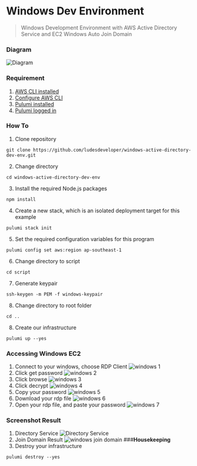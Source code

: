 # **Windows Dev Environment**
> Windows Development Environment with AWS Active Directory Service and EC2 Windows Auto Join Domain
### **Diagram**
![Diagram](pic/diagram.png)
### **Requirement**
1. [AWS CLI installed](https://docs.aws.amazon.com/cli/latest/userguide/getting-started-install.html)
2. [Configure AWS CLI](https://docs.aws.amazon.com/cli/latest/userguide/cli-configure-quickstart.html#cli-configure-quickstart-config)
3. [Pulumi installed](https://www.pulumi.com/docs/get-started/install/)
4. [Pulumi logged in](https://www.pulumi.com/docs/reference/cli/pulumi_login/)
### **How To**
1. Clone repository
```
git clone https://github.com/ludesdeveloper/windows-active-directory-dev-env.git
```
2. Change directory
```
cd windows-active-directory-dev-env
```
3. Install the required Node.js packages
```
npm install
```
4. Create a new stack, which is an isolated deployment target for this example
```
pulumi stack init
```
5. Set the required configuration variables for this program
```
pulumi config set aws:region ap-southeast-1
```
6. Change directory to script
```
cd script
```
7. Generate keypair
```
ssh-keygen -m PEM -f windows-keypair
```
8. Change directory to root folder
```
cd ..
```
8. Create our infrastructure
```
pulumi up --yes
```
### **Accessing Windows EC2**
1. Connect to your windows, choose RDP Client
![windows 1](pic/windows-1.png)
2. Click get password
![windows 2](pic/windows-2.png)
3. Click browse
![windows 3](pic/windows-3.png)
4. Click decrypt
![windows 4](pic/windows-5.png)
5. Copy your password
![windows 5](pic/windows-6.png)
6. Download your rdp file
![windows 6](pic/windows-7.png)
7. Open your rdp file, and paste your password
![windows 7](pic/windows-8.png)
### **Screenshot Result**
1. Directory Service
![Directory Service](pic/directory-service.png)
2. Join Domain Result
![windows join domain](pic/windows-join-domain.png)
###**Housekeeping**
1. Destroy your infrastructure
```
pulumi destroy --yes
```